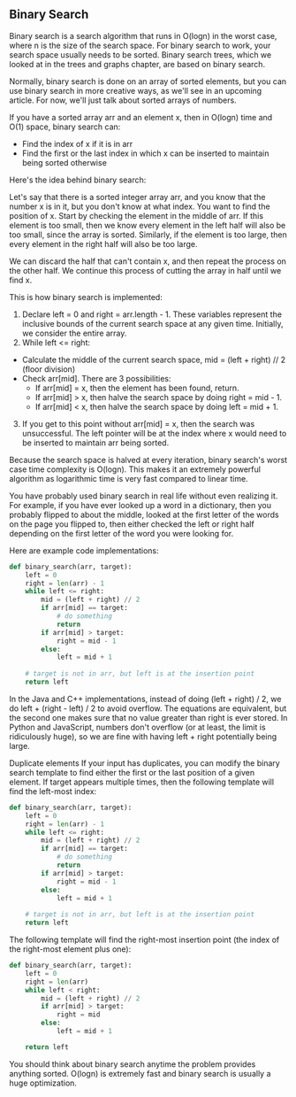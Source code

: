 ## Binary Search

Binary search is a search algorithm that runs in O(logn) in the worst case, where n is the size of the search space. 
For binary search to work, your search space usually needs to be sorted. Binary search trees, 
which we looked at in the trees and graphs chapter, are based on binary search.

Normally, binary search is done on an array of sorted elements, but you can use binary search in more creative ways, 
as we'll see in an upcoming article. For now, we'll just talk about sorted arrays of numbers.

If you have a sorted array arr and an element x, then in O(logn) time and O(1) space, binary search can:
* Find the index of x if it is in arr
* Find the first or the last index in which x can be inserted to maintain being sorted otherwise

Here's the idea behind binary search:

Let's say that there is a sorted integer array arr, and you know that the number x is in it, 
but you don't know at what index. You want to find the position of x. Start by checking the element in the middle of arr. 
If this element is too small, then we know every element in the left half will also be too small, 
since the array is sorted. Similarly, if the element is too large, 
then every element in the right half will also be too large.

We can discard the half that can't contain x, and then repeat the process on the other half. 
We continue this process of cutting the array in half until we find x.

This is how binary search is implemented:
1. Declare left = 0 and right = arr.length - 1. These variables represent the inclusive bounds 
of the current search space at any given time. Initially, we consider the entire array.
2. While left <= right: 
 * Calculate the middle of the current search space, mid = (left + right) // 2 (floor division)
 * Check arr[mid]. There are 3 possibilities:
   * If arr[mid] = x, then the element has been found, return.
   * If arr[mid] > x, then halve the search space by doing right = mid - 1.
   * If arr[mid] < x, then halve the search space by doing left = mid + 1.
3. If you get to this point without arr[mid] = x, then the search was unsuccessful. 
The left pointer will be at the index where x would need to be inserted to maintain arr being sorted.

Because the search space is halved at every iteration, binary search's worst case time complexity is O(logn). 
This makes it an extremely powerful algorithm as logarithmic time is very fast compared to linear time.

You have probably used binary search in real life without even realizing it. For example, 
if you have ever looked up a word in a dictionary, then you probably flipped to about the middle, 
looked at the first letter of the words on the page you flipped to, then either checked the left 
or right half depending on the first letter of the word you were looking for.

Here are example code implementations:
```python
def binary_search(arr, target):
    left = 0
    right = len(arr) - 1
    while left <= right:
        mid = (left + right) // 2
        if arr[mid] == target:
            # do something
            return
        if arr[mid] > target:
            right = mid - 1
        else:
            left = mid + 1
    
    # target is not in arr, but left is at the insertion point
    return left
```

In the Java and C++ implementations, instead of doing (left + right) / 2, we do left + (right - left) / 2 to avoid overflow. 
The equations are equivalent, but the second one makes sure that no value greater than right is ever stored. 
In Python and JavaScript, numbers don't overflow (or at least, the limit is ridiculously huge), 
so we are fine with having left + right potentially being large.

Duplicate elements
If your input has duplicates, you can modify the binary search template to find either the first 
or the last position of a given element. If target appears multiple times, 
then the following template will find the left-most index:
```python
def binary_search(arr, target):
    left = 0
    right = len(arr) - 1
    while left <= right:
        mid = (left + right) // 2
        if arr[mid] == target:
            # do something
            return
        if arr[mid] > target:
            right = mid - 1
        else:
            left = mid + 1
    
    # target is not in arr, but left is at the insertion point
    return left
```

The following template will find the right-most insertion point (the index of the right-most element plus one):

```python
def binary_search(arr, target):
    left = 0
    right = len(arr)
    while left < right:
        mid = (left + right) // 2
        if arr[mid] > target:
            right = mid
        else:
            left = mid + 1

    return left
```

You should think about binary search anytime the problem provides anything sorted. 
O(logn) is extremely fast and binary search is usually a huge optimization.
